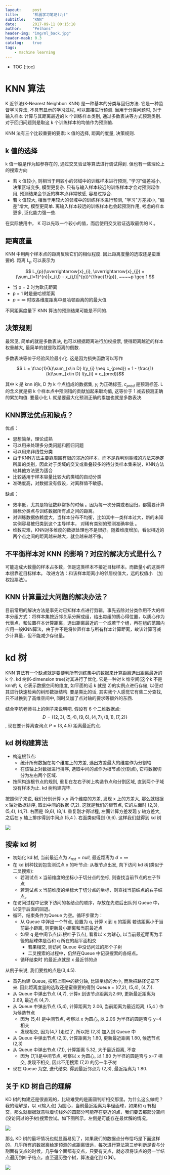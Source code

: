 ```yaml
---
layout:     post
title:      "机器学习笔记(九)"
subtitle:   "KNN"
date:       2017-09-11 00:15:18
author:     "Pelhans"
header-img: "img/ml_back.jpg"
header-mask: 0.3 
catalog:    true
tags:
    - machine learning
---
```



* TOC
{:toc}

# KNN 算法

K 近邻法(K-Nearest Neighbor: KNN) 是一种基本的分类与回归方法. 它是一种监督学习算法, 不具有显示的学习过程, 可以直接进行预测. 当用于分类问题时, 对于输入样本 计算与其距离最近的 k 个训练样本类别, 通过多数表决等方式预测类别. 对于回归问题则是取这 k 个训练样本的均值作为预测值.

KNN 法有三个比较重要的要素: k 值的选择, 距离的度量, 决策规则.

## k 值的选择

k 值一般是作为超参存在的, 通过交叉验证等算法进行调试得到. 但也有一些理论上的搜索方向

* 若 k 值较小, 则相当于用较小的邻域中的训练样本进行预测, "学习"偏差减小, 决策区域变多, 模型更复杂. 只有与输入样本较近的训练样本才会对预测起作用, 预测结果会邻近的样本点非常敏感, 容易过拟合.    
* 若 k 值较大, 相当于用较大的邻域中的训练样本进行预测, "学习"方差减小, "偏差"增大, 模型更简单. 离输入样本较远的训练样本也会起预测作用, 考虑的样本更多, 泛化能力强一些.

在实际使用中， K 可以先取一个较小的值，而后使用交叉验证选取最优的 K 。

## 距离度量

KNN 中用两个样本点的距离反映它们的相似程度. 因此距离度量的选取还是蛮重要的. 距离 $L_{p}$ 可以表示为

$$ L_{p}(\overrightarrow{x}_{i}, \overrightarrow{x}_{j}) = (\sum_{l=1}^{n}|x_{i,l} - x_{j,l}|^{p})^{\frac{1}{p}}, ~~~~p \geq 1 $$

* 当 p = 2 时为欧氏距离    
* p = 1 时是曼哈顿距离    
* $p = \infty$ 时取各维度距离中曼哈顿距离的的最大值

不同距离度量下 KNN 算法的预测结果可能是不同的.

## 决策规则

最常见, 简单的就是多数表决, 也可以根据距离进行加权投票, 使得距离越近的样本权重越大, 最简单的就是取距离的倒数.

多数表决等价于经验风险最小化. 这是因为损失函数可以写作

$$ L = \frac{1}{k}\sum_{x\in D} I(y_{i} \neq c_{pred}) = 1 - \frac{1}{k}\sum_{x\in D} I(y_{i} = c_{pred})$$

其中 k 是 knn 的k, D 为 k 个点组成的数据集, $y_{i}$ 为正确标签, $c_{pred}$ 是预测标签. L 的含义就是把 k 个样本点中预测错的贡献加起来取均值, 这等价于 1 减去预测正确的累加均值. 要最小化 L 就是要最大化预测正确的累加也就是多数表决.

## KNN算法优点和缺点？ 

优点：

* 思想简单，理论成熟    
* 可以用来处理多分类问题和回归问题    
* 可以用来非线性分类    
* 由于KNN方法主要靠周围有限的邻近的样本，而不是靠判别类域的方法来确定所属的类别，因此对于类域的交叉或重叠较多的待分类样本集来说，KNN方法较其他方法更为适合     
* 比较适用于样本容量比较大的类域的自动分类    
* 准确度高，对数据没有假设，对离群值不敏感。 

缺点：

* 效率低，尤其是特征数非常多的时候 。因为每一次分类或者回归，都需要计算目标分类点与训练数据所有点之间的距离。    
* 对训练数据依赖度大，当样本分布不均衡，比如其中一类样本过大，新的未知实例容易被归类到这个主导样本， 对稀有类别的预测准确率低 。    
* 维数灾难，KNN对多维度的数据处理也不是很好。随着维度增加，看似相近的两个点之间的距离越来越大，就会越来越不像。    

## 不平衡样本对 KNN 的影响？对应的解决方式是什么？

可能造成大数量的样本占多数，但是这类样本不接近目标样本。而数量小的这类样本很靠近目标样本。 改进方法：和该样本距离小的邻居权值大，远的权值小 （加权投票法）。

## KNN 计算量过大问题的解决办法？

目前常用的解决方法是事先对已知样本点进行剪辑，事先去除对分类作用不大的样本分组方式：将样本集按近邻关系分解成组，给出每组的质心得位置，以质心作为代表点，和位置样本计算距离，选出距离最近的一个或若干个组，再在组的范围内应用一般KNN算法，由于并不是将位置样本与所有样本计算距离，故该计算可减少计算量，但不能减少存储量。

# kd 树

KNN 算法有一个缺点就是要便利所有训练集中的数据来计算距离选出距离最近的 k 个. kd 树(K-dimension tree)对其进行了优化, 它是一种对 k 维空间(这个k 不是 knn的 k, 它表示数据空间的维度, 如平面的话 k 就是 2)的实例点进行存储, 以便对其进行快速检索的树形数据结构. 要是类比的话, 其实我个人感觉它有些二分查找, 只不过换到了高维空间中, 同时又加了点对轴的要求等额外的东西.

结合李航老师书上的例子来说明吧. 假设有 6 个二维数据点: $$ D = \{(2,3), (5,4), (9,6), (4,7), (8,1), (7,2) \} $$, 现在要计算离查询点 $P = (3, 4.5)$ 距离最近的点.

## kd 树构建算法

* 构造根节点:     
    * 统计所有数据在每个维度上的方差, 选出方差最大的维度作为分割轴    
    * 在该轴上对数据进行排序, 选取中间的点作为根节点(分割点), 它将数据切分为左右两个区域.    
* 按照构造根节点的规则, 重复在左右子树上构造节点和分割区域, 直到两个子域没有样本为止. kd 树构建完毕.

按照例子来说, 我们分别计算 x,y 两个维度的方差, 发现 x 上的方差大, 那么就根据 x 轴对数据排序, 取出中间的数据 (7,2). 这就是我们的根节点, 它的左面时 (2,3), (5,4), (4,7). 右面是 (9,6), (8,1). 重复刚才得过程, 左面计算方差发现 y 轴方差大, 之后在 y 轴上排序得到中间点 (5,4 ). 右面类似得到 (9,6). 这样我们就得到 kd 树

![](/img/in-post/ml_mianshi/kd_tree.jpg)

## 搜索 kd 树

* 初始化 kd 树, 当前最近点为 $x_{nst} = null$, 最近距离为 $d = \infty$    
* 在 kd 树种找到包含测试点 x 的叶节点: 从根节点出发, 向下访问 kd 树(类似于二叉搜索):
    * 若测试点 x 当前维度的坐标小于切分点的坐标, 则查找当前节点的左子节点    
    * 若测试点 x 当前维度的坐标大于切分点的坐标，则查找当前结点的右子结点。    
* 在访问过程中记录下访问的各结点的顺序，存放在先进后出队列 Queue 中，以便于后面的回退。    
* 循环，结束条件为Queue 为空。循环步骤为：    
    * 从 Queue 中弹出一个节点, 设置为 q, 计算 x 到 q 的距离 若该距离小于当前最小距离, 则更新最小距离和当前最近点    
    * 如果 q 是中间节点(非根叶子节点), 看看以 x 为球心, 以当前最近距离为半径的超球体是否和 q 所在的超平面相交    
        * 若果相交, 则访问 Queue 中没访问过的那个子树
        * 二叉搜索的过程中，仍然在Queue 中记录搜索的各结点。    
    * 循环结束时 的最近点就是 x 最近邻的点

从例子来说, 我们要找的点是(3,4.5). 
* 首先构建 Queue, 按照上图中的拆分轴, 比较坐标的大小, 而后把路径记录下来. 因此距离度量的选取还是蛮重要的得到 Queue = ((7,2), (5,4), (4,7)).    
* 从 Queue 中弹出节点 (4,7), 计算x 到该节点距离为2.69, 更新最近距离为 2.69, 最近点 (4,7).    
* 从 Queue 中弹出节点 (5,4), 计算距离为 2.06, 当前距离为最近距离, (5,4 ) 作为候选节点    
    * 因为 (5,4) 是中间节点, 考察以 x 为圆心, 以 2.06 为半径的圆是否与 y=4 相交    
    * 发现相交, 因为(4,7 )走过了, 所以把 (2,3) 加入到 Queue 中    
* 从 Queue 中弹出节点 (2,3), 计算距离为 1.80, 更新最近距离 1.80, 候选节点 (2,3)    
* 从 Queue 中弹出节点 (7,1), 计算距离 5.32, 大于最近距离, 不变    
    * 因为 (7,1)是中间节点, 考察以 x 为圆心, 以 1.80 为半径的圆是否与 x=7 相交, 发现不相交, 因此不用搜索 (7,2) 的另一半子树    
* 现在 Queue 为空, 迭代结束. 得到最近邻点为 (2,3), 最近距离为 1.80.

## 关于 KD 树自己的理解

KD 树的构建还是很直观的，比较难受的是画圆判断相交那里。为什么这么做呢？我的理解是，以 x(输入点) 为圆心，当前最近距离为半径画球，如果和 q 有相交，那么就根据就意味着切线外的圆部分可能存在更近的点，我们要去那部分空间(没访问过的子树)搜索尝试。如下图所示，左侧是可能存在最优解的情况。

![](/img/in-post/ml_mianshi/kd_illu.png)

那么 KD 树的最坏情况也就显而易见了，如果我们的数据点分布恰巧是下面这样的，几乎所有的数据离给定预测的点距离很远，每次进行算法第三步判断是否与分割面有交点的时候，几乎每个面都有交点，只要有交点，就必须将该点的另一半结点遍历到叶子结点，直至遍历整个树，算法退化到 O(N)。

![](/img/in-post/ml_mianshi/kdtree_bad.png)
